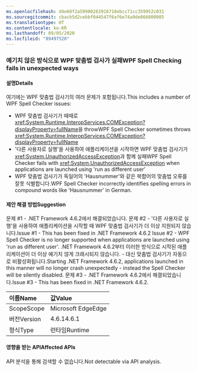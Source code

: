 ```yaml
---
ms.openlocfilehash: d4e60f2a59980263916718ebcc71cc359952c031
ms.sourcegitcommit: cbacb5d2cebbf044547f6af6e74a9de866800985
ms.translationtype: HT
ms.contentlocale: ko-KR
ms.lasthandoff: 09/05/2020
ms.locfileid: "89497520"
---
```

### <a name="wpf-spell-checking-fails-in-unexpected-ways"></a><span data-ttu-id="935ad-101">예기치 않은 방식으로 WPF 맞춤법 검사가 실패</span><span class="sxs-lookup"><span data-stu-id="935ad-101">WPF Spell Checking fails in unexpected ways</span></span>

#### <a name="details"></a><span data-ttu-id="935ad-102">설명</span><span class="sxs-lookup"><span data-stu-id="935ad-102">Details</span></span>

<span data-ttu-id="935ad-103">여기에는 WPF 맞춤법 검사기의 여러 문제가 포함됩니다.</span><span class="sxs-lookup"><span data-stu-id="935ad-103">This includes a number of WPF Spell Checker issues:</span></span><ul><li><span data-ttu-id="935ad-104">WPF 맞춤법 검사기가 때때로 <xref:System.Runtime.InteropServices.COMException?displayProperty=fullName>을 throw</span><span class="sxs-lookup"><span data-stu-id="935ad-104">WPF Spell Checker sometimes throws <xref:System.Runtime.InteropServices.COMException?displayProperty=fullName></span></span></li><li><span data-ttu-id="935ad-105">'다른 사용자로 실행'을 사용하여 애플리케이션을 시작하면 WPF 맞춤법 검사기가 <xref:System.UnauthorizedAccessException>과 함께 실패</span><span class="sxs-lookup"><span data-stu-id="935ad-105">WPF Spell Checker fails with <xref:System.UnauthorizedAccessException> when applications are launched using 'run as different user'</span></span></li><li><span data-ttu-id="935ad-106">WPF 맞춤법 검사기가 독일어의 'Hausnummer'와 같은 복합어의 맞춤법 오류를 잘못 식별합니다.</span><span class="sxs-lookup"><span data-stu-id="935ad-106">WPF Spell Checker incorrectly identifies spelling errors in compound words like 'Hausnummer' in German.</span></span></li></ul>

#### <a name="suggestion"></a><span data-ttu-id="935ad-107">제안 해결 방법</span><span class="sxs-lookup"><span data-stu-id="935ad-107">Suggestion</span></span>

<span data-ttu-id="935ad-108">문제 #1 - .NET Framework 4.6.2에서 해결되었습니다. 문제 #2 - '다른 사용자로 실행'을 사용하여 애플리케이션을 시작할 때 WPF 맞춤법 검사기가 더 이상 지원되지 않습니다.</span><span class="sxs-lookup"><span data-stu-id="935ad-108">Issue #1 - This has been fixed in .NET Framework 4.6.2 Issue #2 - WPF Spell Checker is no longer supported when applications are launched using 'run as different user'.</span></span> <span data-ttu-id="935ad-109">.NET Framework 4.6.2부터 이러한 방식으로 시작된 애플리케이션이 더 이상 예기치 않게 크래시되지 않습니다. - 대신 맞춤법 검사기가 자동으로 비활성화됩니다.</span><span class="sxs-lookup"><span data-stu-id="935ad-109">Starting .NET Framework 4.6.2, applications launched in this manner will no longer crash unexpectedly - instead the Spell Checker will be silently disabled.</span></span> <span data-ttu-id="935ad-110">문제 #3 - .NET Framework 4.6.2에서 해결되었습니다.</span><span class="sxs-lookup"><span data-stu-id="935ad-110">Issue #3 - This has been fixed in .NET Framework 4.6.2.</span></span>

| <span data-ttu-id="935ad-111">이름</span><span class="sxs-lookup"><span data-stu-id="935ad-111">Name</span></span>    | <span data-ttu-id="935ad-112">값</span><span class="sxs-lookup"><span data-stu-id="935ad-112">Value</span></span>       |
|:--------|:------------|
| <span data-ttu-id="935ad-113">Scope</span><span class="sxs-lookup"><span data-stu-id="935ad-113">Scope</span></span>   |<span data-ttu-id="935ad-114">Microsoft Edge</span><span class="sxs-lookup"><span data-stu-id="935ad-114">Edge</span></span>|
|<span data-ttu-id="935ad-115">버전</span><span class="sxs-lookup"><span data-stu-id="935ad-115">Version</span></span>|<span data-ttu-id="935ad-116">4.6.1</span><span class="sxs-lookup"><span data-stu-id="935ad-116">4.6.1</span></span>|
|<span data-ttu-id="935ad-117">형식</span><span class="sxs-lookup"><span data-stu-id="935ad-117">Type</span></span>|<span data-ttu-id="935ad-118">런타임</span><span class="sxs-lookup"><span data-stu-id="935ad-118">Runtime</span></span>|

#### <a name="affected-apis"></a><span data-ttu-id="935ad-119">영향을 받는 API</span><span class="sxs-lookup"><span data-stu-id="935ad-119">Affected APIs</span></span>

<span data-ttu-id="935ad-120">API 분석을 통해 검색할 수 없습니다.</span><span class="sxs-lookup"><span data-stu-id="935ad-120">Not detectable via API analysis.</span></span>

<!--

#### Affected APIs

Not detectable via API analysis.

-->
